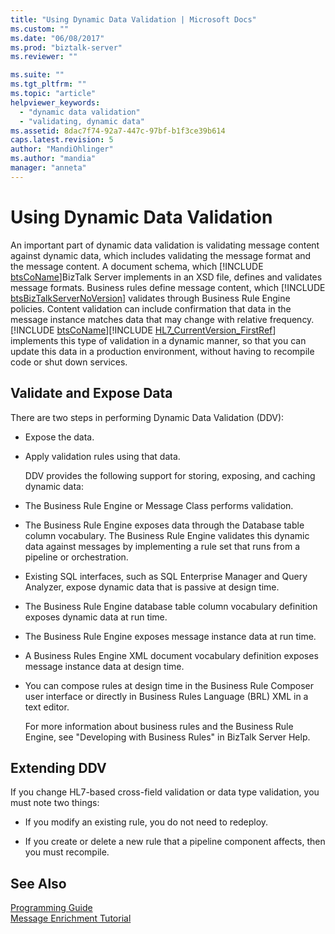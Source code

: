 ```yaml
---
title: "Using Dynamic Data Validation | Microsoft Docs"
ms.custom: ""
ms.date: "06/08/2017"
ms.prod: "biztalk-server"
ms.reviewer: ""

ms.suite: ""
ms.tgt_pltfrm: ""
ms.topic: "article"
helpviewer_keywords: 
  - "dynamic data validation"
  - "validating, dynamic data"
ms.assetid: 8dac7f74-92a7-447c-97bf-b1f3ce39b614
caps.latest.revision: 5
author: "MandiOhlinger"
ms.author: "mandia"
manager: "anneta"
---
```

# Using Dynamic Data Validation
An important part of dynamic data validation is validating message content against dynamic data, which includes validating the message format and the message content. A document schema, which [!INCLUDE [btsCoName](../../includes/btsconame-md.md)]BizTalk Server implements in an XSD file, defines and validates message formats. Business rules define message content, which [!INCLUDE [btsBizTalkServerNoVersion](../../includes/btsbiztalkservernoversion-md.md)] validates through Business Rule Engine policies. Content validation can include confirmation that data in the message instance matches data that may change with relative frequency. [!INCLUDE [btsCoName](../../includes/btsconame-md.md)][!INCLUDE [HL7_CurrentVersion_FirstRef](../../includes/hl7-currentversion-firstref-md.md)] implements this type of validation in a dynamic manner, so that you can update this data in a production environment, without having to recompile code or shut down services.  
  
## Validate and Expose Data  
 There are two steps in performing Dynamic Data Validation (DDV):  
  
- Expose the data.  
  
- Apply validation rules using that data.  
  
  DDV provides the following support for storing, exposing, and caching dynamic data:  
  
- The Business Rule Engine or Message Class performs validation.  
  
- The Business Rule Engine exposes data through the Database table column vocabulary. The Business Rule Engine validates this dynamic data against messages by implementing a rule set that runs from a pipeline or orchestration.  
  
- Existing SQL interfaces, such as SQL Enterprise Manager and Query Analyzer, expose dynamic data that is passive at design time.  
  
- The Business Rule Engine database table column vocabulary definition exposes dynamic data at run time.  
  
- The Business Rule Engine exposes message instance data at run time.  
  
- A Business Rules Engine XML document vocabulary definition exposes message instance data at design time.  
  
- You can compose rules at design time in the Business Rule Composer user interface or directly in Business Rules Language (BRL) XML in a text editor.  
  
  For more information about business rules and the Business Rule Engine, see "Developing with Business Rules" in BizTalk Server Help.  
  
## Extending DDV  
 If you change HL7-based cross-field validation or data type validation, you must note two things:  
  
-   If you modify an existing rule, you do not need to redeploy.  
  
-   If you create or delete a new rule that a pipeline component affects, then you must recompile.  
  
## See Also  
 [Programming Guide](../../adapters-and-accelerators/accelerator-hl7/programming-guide1.md)   
 [Message Enrichment Tutorial](../../adapters-and-accelerators/accelerator-hl7/message-enrichment-tutorial.md)